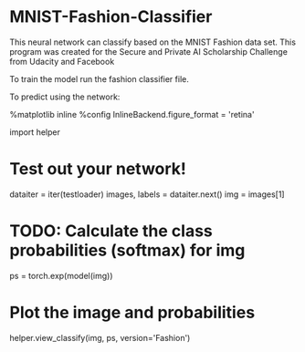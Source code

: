 # MNIST-Fashion-Classifier

This neural network can classify based on the MNIST Fashion data set. 
This program was created for the Secure and Private AI Scholarship Challenge from Udacity and Facebook


To train the model run the fashion classifier file.

To predict using the network:

%matplotlib inline
%config InlineBackend.figure_format = 'retina'

import helper

# Test out your network!

dataiter = iter(testloader)
images, labels = dataiter.next()
img = images[1]

# TODO: Calculate the class probabilities (softmax) for img
ps = torch.exp(model(img))

# Plot the image and probabilities
helper.view_classify(img, ps, version='Fashion')

